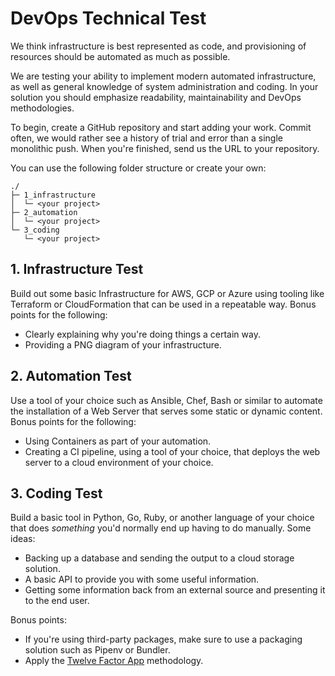 # DevOps Technical Test

We think infrastructure is best represented as code, and provisioning of resources should be automated as much as possible.

We are testing your ability to implement modern automated infrastructure, as well as general knowledge of system administration and coding. In your solution you should emphasize readability, maintainability and DevOps methodologies.

To begin, create a GitHub repository and start adding your work. Commit often, we would rather see a history of trial and error than a single monolithic push. When you're finished, send us the URL to your repository.

You can use the following folder structure or create your own:

```
./
├─ 1_infrastructure
│  └─ <your project>
├─ 2_automation
│  └─ <your project>
└─ 3_coding
   └─ <your project>
```

## 1. Infrastructure Test

Build out some basic Infrastructure for AWS, GCP or Azure using tooling like Terraform or CloudFormation that can be used in a repeatable way. Bonus points for the following:

* Clearly explaining why you're doing things a certain way.
* Providing a PNG diagram of your infrastructure.

## 2. Automation Test

Use a tool of your choice such as Ansible, Chef, Bash or similar to automate the installation of a Web Server that serves some static or dynamic content. Bonus points for the following:

* Using Containers as part of your automation.
* Creating a CI pipeline, using a tool of your choice, that deploys the web server to a cloud environment of your choice.

## 3. Coding Test

Build a basic tool in Python, Go, Ruby, or another language of your choice that does _something_ you'd normally end up having to do manually. Some ideas:

* Backing up a database and sending the output to a cloud storage solution.
* A basic API to provide you with some useful information.
* Getting some information back from an external source and presenting it to the end user.

Bonus points:

* If you're using third-party packages, make sure to use a packaging solution such as Pipenv or Bundler.
* Apply the [Twelve Factor App](https://12factor.net/) methodology.

